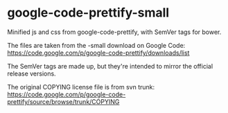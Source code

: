 google-code-prettify-small
==========================

Minified js and css from google-code-prettify, with SemVer tags for bower.

The files are taken from the -small download on Google Code: https://code.google.com/p/google-code-prettify/downloads/list

The SemVer tags are made up, but they're intended to mirror the official release versions.

The original COPYING license file is from svn trunk: https://code.google.com/p/google-code-prettify/source/browse/trunk/COPYING